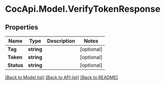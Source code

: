 # CocApi.Model.VerifyTokenResponse
## Properties

Name | Type | Description | Notes
------------ | ------------- | ------------- | -------------
**Tag** | **string** |  | [optional] 
**Token** | **string** |  | [optional] 
**Status** | **string** |  | [optional] 

[[Back to Model list]](../README.md#documentation-for-models) [[Back to API list]](../README.md#documentation-for-api-endpoints) [[Back to README]](../README.md)

